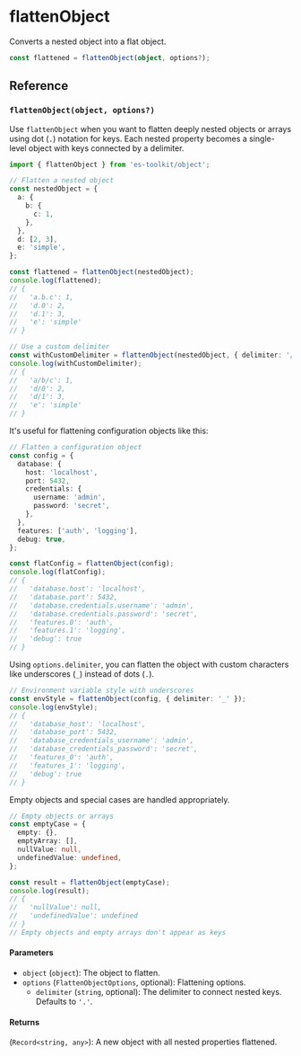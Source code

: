 # flattenObject

Converts a nested object into a flat object.

```typescript
const flattened = flattenObject(object, options?);
```

## Reference

### `flattenObject(object, options?)`

Use `flattenObject` when you want to flatten deeply nested objects or arrays using dot (`.`) notation for keys. Each nested property becomes a single-level object with keys connected by a delimiter.

```typescript
import { flattenObject } from 'es-toolkit/object';

// Flatten a nested object
const nestedObject = {
  a: {
    b: {
      c: 1,
    },
  },
  d: [2, 3],
  e: 'simple',
};

const flattened = flattenObject(nestedObject);
console.log(flattened);
// {
//   'a.b.c': 1,
//   'd.0': 2,
//   'd.1': 3,
//   'e': 'simple'
// }

// Use a custom delimiter
const withCustomDelimiter = flattenObject(nestedObject, { delimiter: '/' });
console.log(withCustomDelimiter);
// {
//   'a/b/c': 1,
//   'd/0': 2,
//   'd/1': 3,
//   'e': 'simple'
// }
```

It's useful for flattening configuration objects like this:

```typescript
// Flatten a configuration object
const config = {
  database: {
    host: 'localhost',
    port: 5432,
    credentials: {
      username: 'admin',
      password: 'secret',
    },
  },
  features: ['auth', 'logging'],
  debug: true,
};

const flatConfig = flattenObject(config);
console.log(flatConfig);
// {
//   'database.host': 'localhost',
//   'database.port': 5432,
//   'database.credentials.username': 'admin',
//   'database.credentials.password': 'secret',
//   'features.0': 'auth',
//   'features.1': 'logging',
//   'debug': true
// }
```

Using `options.delimiter`, you can flatten the object with custom characters like underscores (`_`) instead of dots (`.`).

```typescript
// Environment variable style with underscores
const envStyle = flattenObject(config, { delimiter: '_' });
console.log(envStyle);
// {
//   'database_host': 'localhost',
//   'database_port': 5432,
//   'database_credentials_username': 'admin',
//   'database_credentials_password': 'secret',
//   'features_0': 'auth',
//   'features_1': 'logging',
//   'debug': true
// }
```

Empty objects and special cases are handled appropriately.

```typescript
// Empty objects or arrays
const emptyCase = {
  empty: {},
  emptyArray: [],
  nullValue: null,
  undefinedValue: undefined,
};

const result = flattenObject(emptyCase);
console.log(result);
// {
//   'nullValue': null,
//   'undefinedValue': undefined
// }
// Empty objects and empty arrays don't appear as keys
```

#### Parameters

- `object` (`object`): The object to flatten.
- `options` (`FlattenObjectOptions`, optional): Flattening options.
  - `delimiter` (`string`, optional): The delimiter to connect nested keys. Defaults to `'.'`.

#### Returns

(`Record<string, any>`): A new object with all nested properties flattened.
